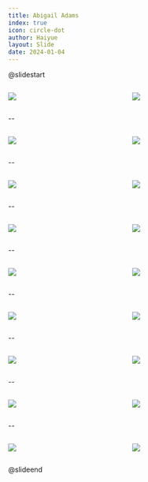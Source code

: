 ```yaml
---
title: Abigail Adams
index: true
icon: circle-dot
author: Haiyue
layout: Slide
date: 2024-01-04
---
```



@slidestart

<div style="display:flex">
<div style="flex:1">

![](/data/english/reading/K-AbigailAdams/001.jpg)
</div>
<div style="flex:1">

![](/data/english/reading/K-AbigailAdams/002.jpg)
</div>
</div>

--

<div style="display:flex">
<div style="flex:1">

![](/data/english/reading/K-AbigailAdams/003.jpg)
</div>
<div style="flex:1">

![](/data/english/reading/K-AbigailAdams/004.jpg)
</div>
</div>

--

<div style="display:flex">
<div style="flex:1">

![](/data/english/reading/K-AbigailAdams/005.jpg)
</div>
<div style="flex:1">

![](/data/english/reading/K-AbigailAdams/006.jpg)
</div>
</div>

--

<div style="display:flex">
<div style="flex:1">

![](/data/english/reading/K-AbigailAdams/007.jpg)
</div>
<div style="flex:1">

![](/data/english/reading/K-AbigailAdams/008.jpg)
</div>
</div>

-- 

<div style="display:flex">
<div style="flex:1">

![](/data/english/reading/K-AbigailAdams/009.jpg)
</div>
<div style="flex:1">

![](/data/english/reading/K-AbigailAdams/010.jpg)
</div>
</div>

--

<div style="display:flex">
<div style="flex:1">

![](/data/english/reading/K-AbigailAdams/011.jpg)
</div>
<div style="flex:1">

![](/data/english/reading/K-AbigailAdams/012.jpg)
</div>
</div>

--

<div style="display:flex">
<div style="flex:1">

![](/data/english/reading/K-AbigailAdams/013.jpg)
</div>
<div style="flex:1">

![](/data/english/reading/K-AbigailAdams/014.jpg)
</div>
</div>

--

<div style="display:flex">
<div style="flex:1">

![](/data/english/reading/K-AbigailAdams/015.jpg)
</div>
<div style="flex:1">

![](/data/english/reading/K-AbigailAdams/016.jpg)
</div>
</div>

--

<div style="display:flex">
<div style="flex:1">

![](/data/english/reading/K-AbigailAdams/017.jpg)
</div>
<div style="flex:1">

![](/data/english/reading/K-AbigailAdams/018.jpg)
</div>
</div>

@slideend
